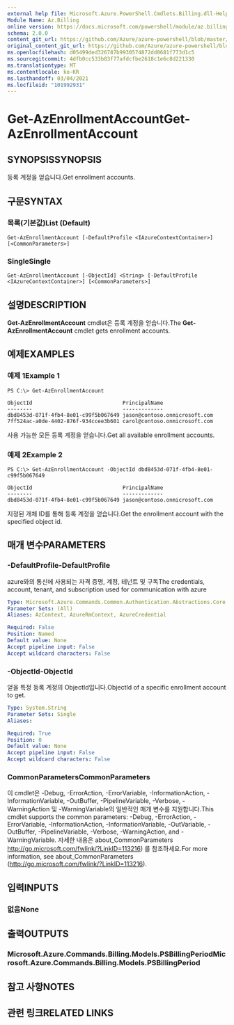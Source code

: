 ```yaml
---
external help file: Microsoft.Azure.PowerShell.Cmdlets.Billing.dll-Help.xml
Module Name: Az.Billing
online version: https://docs.microsoft.com/powershell/module/az.billing/get-azenrollmentaccount
schema: 2.0.0
content_git_url: https://github.com/Azure/azure-powershell/blob/master/src/Billing/Billing/help/Get-AzEnrollmentAccount.md
original_content_git_url: https://github.com/Azure/azure-powershell/blob/master/src/Billing/Billing/help/Get-AzEnrollmentAccount.md
ms.openlocfilehash: d05499ded326787b9930574872dd0681f773d1c5
ms.sourcegitcommit: 4dfb0cc533b83f77afdcfbe2618c1e6c8d221330
ms.translationtype: MT
ms.contentlocale: ko-KR
ms.lasthandoff: 03/04/2021
ms.locfileid: "101992931"
---
```

# <span data-ttu-id="15d72-101">Get-AzEnrollmentAccount</span><span class="sxs-lookup"><span data-stu-id="15d72-101">Get-AzEnrollmentAccount</span></span>

## <span data-ttu-id="15d72-102">SYNOPSIS</span><span class="sxs-lookup"><span data-stu-id="15d72-102">SYNOPSIS</span></span>
<span data-ttu-id="15d72-103">등록 계정을 얻습니다.</span><span class="sxs-lookup"><span data-stu-id="15d72-103">Get enrollment accounts.</span></span>

## <span data-ttu-id="15d72-104">구문</span><span class="sxs-lookup"><span data-stu-id="15d72-104">SYNTAX</span></span>

### <span data-ttu-id="15d72-105">목록(기본값)</span><span class="sxs-lookup"><span data-stu-id="15d72-105">List (Default)</span></span>
```
Get-AzEnrollmentAccount [-DefaultProfile <IAzureContextContainer>] [<CommonParameters>]
```

### <span data-ttu-id="15d72-106">Single</span><span class="sxs-lookup"><span data-stu-id="15d72-106">Single</span></span>
```
Get-AzEnrollmentAccount [-ObjectId] <String> [-DefaultProfile <IAzureContextContainer>] [<CommonParameters>]
```

## <span data-ttu-id="15d72-107">설명</span><span class="sxs-lookup"><span data-stu-id="15d72-107">DESCRIPTION</span></span>
<span data-ttu-id="15d72-108">**Get-AzEnrollmentAccount** cmdlet은 등록 계정을 얻습니다.</span><span class="sxs-lookup"><span data-stu-id="15d72-108">The **Get-AzEnrollmentAccount** cmdlet gets enrollment accounts.</span></span>

## <span data-ttu-id="15d72-109">예제</span><span class="sxs-lookup"><span data-stu-id="15d72-109">EXAMPLES</span></span>

### <span data-ttu-id="15d72-110">예제 1</span><span class="sxs-lookup"><span data-stu-id="15d72-110">Example 1</span></span>
```
PS C:\> Get-AzEnrollmentAccount

ObjectId                             PrincipalName
--------                             -------------
dbd8453d-071f-4fb4-8e01-c99f5b067649 jason@contoso.onmicrosoft.com
7ff524ac-a0de-4402-876f-934ccee3b601 carol@contoso.onmicrosoft.com
```

<span data-ttu-id="15d72-111">사용 가능한 모든 등록 계정을 얻습니다.</span><span class="sxs-lookup"><span data-stu-id="15d72-111">Get all available enrollment accounts.</span></span>

### <span data-ttu-id="15d72-112">예제 2</span><span class="sxs-lookup"><span data-stu-id="15d72-112">Example 2</span></span>
```
PS C:\> Get-AzEnrollmentAccount -ObjectId dbd8453d-071f-4fb4-8e01-c99f5b067649

ObjectId                             PrincipalName
--------                             -------------
dbd8453d-071f-4fb4-8e01-c99f5b067649 jason@contoso.onmicrosoft.com
```

<span data-ttu-id="15d72-113">지정된 개체 ID를 통해 등록 계정을 얻습니다.</span><span class="sxs-lookup"><span data-stu-id="15d72-113">Get the enrollment account with the specified object id.</span></span>

## <span data-ttu-id="15d72-114">매개 변수</span><span class="sxs-lookup"><span data-stu-id="15d72-114">PARAMETERS</span></span>

### <span data-ttu-id="15d72-115">-DefaultProfile</span><span class="sxs-lookup"><span data-stu-id="15d72-115">-DefaultProfile</span></span>
<span data-ttu-id="15d72-116">azure와의 통신에 사용되는 자격 증명, 계정, 테넌트 및 구독</span><span class="sxs-lookup"><span data-stu-id="15d72-116">The credentials, account, tenant, and subscription used for communication with azure</span></span>

```yaml
Type: Microsoft.Azure.Commands.Common.Authentication.Abstractions.Core.IAzureContextContainer
Parameter Sets: (All)
Aliases: AzContext, AzureRmContext, AzureCredential

Required: False
Position: Named
Default value: None
Accept pipeline input: False
Accept wildcard characters: False
```

### <span data-ttu-id="15d72-117">-ObjectId</span><span class="sxs-lookup"><span data-stu-id="15d72-117">-ObjectId</span></span>
<span data-ttu-id="15d72-118">얻을 특정 등록 계정의 ObjectId입니다.</span><span class="sxs-lookup"><span data-stu-id="15d72-118">ObjectId of a specific enrollment account to get.</span></span>

```yaml
Type: System.String
Parameter Sets: Single
Aliases:

Required: True
Position: 0
Default value: None
Accept pipeline input: False
Accept wildcard characters: False
```

### <span data-ttu-id="15d72-119">CommonParameters</span><span class="sxs-lookup"><span data-stu-id="15d72-119">CommonParameters</span></span>
<span data-ttu-id="15d72-120">이 cmdlet은 -Debug, -ErrorAction, -ErrorVariable, -InformationAction, -InformationVariable, -OutBuffer, -PipelineVariable, -Verbose, -WarningAction 및 -WarningVariable의 일반적인 매개 변수를 지원합니다.</span><span class="sxs-lookup"><span data-stu-id="15d72-120">This cmdlet supports the common parameters: -Debug, -ErrorAction, -ErrorVariable, -InformationAction, -InformationVariable, -OutVariable, -OutBuffer, -PipelineVariable, -Verbose, -WarningAction, and -WarningVariable.</span></span> <span data-ttu-id="15d72-121">자세한 내용은 about_CommonParameters http://go.microsoft.com/fwlink/?LinkID=113216) 를 참조하세요.</span><span class="sxs-lookup"><span data-stu-id="15d72-121">For more information, see about_CommonParameters (http://go.microsoft.com/fwlink/?LinkID=113216).</span></span>

## <span data-ttu-id="15d72-122">입력</span><span class="sxs-lookup"><span data-stu-id="15d72-122">INPUTS</span></span>

### <span data-ttu-id="15d72-123">없음</span><span class="sxs-lookup"><span data-stu-id="15d72-123">None</span></span>

## <span data-ttu-id="15d72-124">출력</span><span class="sxs-lookup"><span data-stu-id="15d72-124">OUTPUTS</span></span>

### <span data-ttu-id="15d72-125">Microsoft.Azure.Commands.Billing.Models.PSBillingPeriod</span><span class="sxs-lookup"><span data-stu-id="15d72-125">Microsoft.Azure.Commands.Billing.Models.PSBillingPeriod</span></span>

## <span data-ttu-id="15d72-126">참고 사항</span><span class="sxs-lookup"><span data-stu-id="15d72-126">NOTES</span></span>

## <span data-ttu-id="15d72-127">관련 링크</span><span class="sxs-lookup"><span data-stu-id="15d72-127">RELATED LINKS</span></span>
